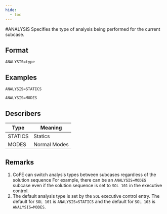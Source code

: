 ```yaml
---
hide:
  - toc
---
```

#ANALYSIS
Specifies the type of analysis being performed for the current subcase.

## Format
`ANALYSIS=type`

## Examples
`ANALYSIS=STATICS`

`ANALYSIS=MODES`

## Describers
| Type       | Meaning  |
| ---------- | -------- |
| STATICS    | Statics      |
| MODES      | Normal Modes |

## Remarks
1. CoFE can switch analysis types between subcases regardless of the solution sequence For example, there can be an `ANALYSIS=MODES` subcase even if the solution sequence is set to `SOL 101` in the executive control. 
2. The default analysis type is set by the `SOL` executive control entry. The default for `SOL 101` is `ANALYSIS=STATICS` and the default for `SOL 103` is `ANALYSIS=MODES`.
